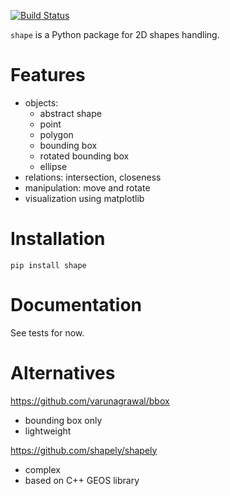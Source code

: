[![Build Status](https://travis-ci.com/smidm/shape.svg?branch=main)](https://travis-ci.com/smidm/shape)

`shape` is a Python package for 2D shapes handling.

# Features

- objects: 
  - abstract shape
  - point
  - polygon
  - bounding box
  - rotated bounding box
  - ellipse
- relations: intersection, closeness
- manipulation: move and rotate
- visualization using matplotlib

# Installation

`pip install shape`

# Documentation

See tests for now.

# Alternatives

https://github.com/varunagrawal/bbox
- bounding box only
- lightweight

https://github.com/shapely/shapely
- complex
- based on C++ GEOS library
